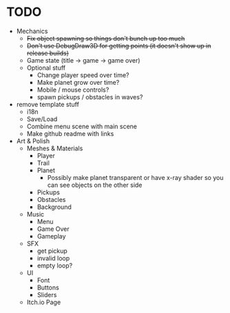 # TODO

- Mechanics
  - ~~Fix object spawning so things don't bunch up too much~~
  - ~~Don't use DebugDraw3D for getting points (it doesn't show up in release builds)~~
  - Game state (title -> game -> game over)
  - Optional stuff
    - Change player speed over time?
    - Make planet grow over time?
    - Mobile / mouse controls?
    - spawn pickups / obstacles in waves?
- remove template stuff
  - i18n
  - Save/Load
  - Combine menu scene with main scene
  - Make github readme with links
- Art & Polish
  - Meshes & Materials
    - Player
    - Trail
    - Planet
      - Possibly make planet transparent or have x-ray shader so you can see objects on the other side
    - Pickups
    - Obstacles
    - Background
  - Music
    - Menu
    - Game Over
    - Gameplay
  - SFX
    - get pickup
    - invalid loop
    - empty loop?
  - UI
    - Font
    - Buttons
    - Sliders
  - Itch.io Page